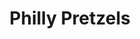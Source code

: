 ---
pid: LLP272
title: Philly Pretzels
location_transcription: Center City
zipcode: '19130'
outside_phl: 
neighborhood: Art Museum,Francisville
age: '12'
age_range: 6-13
instagram: 
image_file_name: LLP_272.jpg
proposal_transcription: Philly Pretzels
topic: Art,Food,Philadelphia
topic_summary: 0, 0, 0
type: Mural,Sculpture Statue
keywords_other: 
credit: "#monumentlab Rhoslyn"
image_labels: 
twitter: 
facebook: 
permalink: "/monuments/llp272/"
layout: item-page
---
